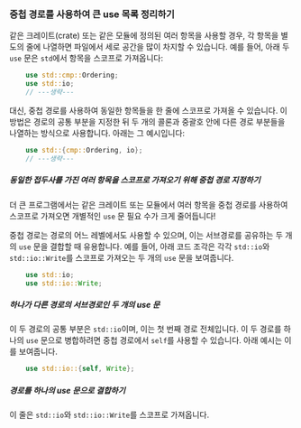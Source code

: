 ### 중첩 경로를 사용하여 큰 use 목록 정리하기

같은 크레이트(crate) 또는 같은 모듈에 정의된 여러 항목을 사용할 경우, 각 항목을 별도의 줄에 나열하면 파일에서 세로 공간을 많이 차지할 수 있습니다. 예를 들어, 아래 두 `use` 문은 `std`에서 항목을 스코프로 가져옵니다:

```rust
    use std::cmp::Ordering;
    use std::io;
    // ---생략---
```

대신, 중첩 경로를 사용하여 동일한 항목들을 한 줄에 스코프로 가져올 수 있습니다. 이 방법은 경로의 공통 부분을 지정한 뒤 두 개의 콜론과 중괄호 안에 다른 경로 부분들을 나열하는 방식으로 사용합니다. 아래는 그 예시입니다:

```rust
    use std::{cmp::Ordering, io};
    // ---생략---
```

##### 동일한 접두사를 가진 여러 항목을 스코프로 가져오기 위해 중첩 경로 지정하기

더 큰 프로그램에서는 같은 크레이트 또는 모듈에서 여러 항목을 중첩 경로를 사용하여 스코프로 가져오면 개별적인 `use` 문 필요 수가 크게 줄어듭니다!

중첩 경로는 경로의 어느 레벨에서도 사용할 수 있으며, 이는 서브경로를 공유하는 두 개의 `use` 문을 결합할 때 유용합니다. 예를 들어, 아래 코드 조각은 각각 `std::io`와 `std::io::Write`를 스코프로 가져오는 두 개의 `use` 문을 보여줍니다.

```rust
    use std::io;
    use std::io::Write;
```

##### 하나가 다른 경로의 서브경로인 두 개의 use 문

이 두 경로의 공통 부분은 `std::io`이며, 이는 첫 번째 경로 전체입니다. 이 두 경로를 하나의 `use` 문으로 병합하려면 중첩 경로에서 `self`를 사용할 수 있습니다. 아래 예시는 이를 보여줍니다.

```rust
    use std::io::{self, Write};
```

##### 경로를 하나의 use 문으로 결합하기

이 줄은 `std::io`와 `std::io::Write`를 스코프로 가져옵니다.